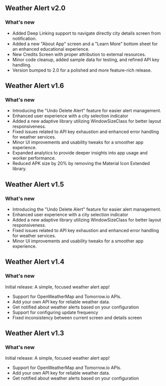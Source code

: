 ## Weather Alert v2.0

### What's new
* Added Deep Linking support to navigate directly city details screen from notification.
* Added a new "About App" screen and a "Learn More" bottom sheet for an enhanced educational experience.
* New Credits Screen with proper attribution to external resources.
* Minor code cleanup, added sample data for testing, and refined API key handling.
* Version bumped to 2.0 for a polished and more feature-rich release.

## Weather Alert v1.6

### What's new
* Introducing the "Undo Delete Alert" feature for easier alert management.
* Enhanced user experience with a city selection indicator
* Added a new adaptive library utilizing WindowSizeClass for better layout responsiveness.
* Fixed issues related to API key exhaustion and enhanced error handling for weather services.
* Minor UI improvements and usability tweaks for a smoother app experience.
* Expanded analytics to provide deeper insights into app usage and worker performance.
* Reduced APK size by 20% by removing the Material Icon Extended library.


## Weather Alert v1.5

### What's new
* Introducing the "Undo Delete Alert" feature for easier alert management.
* Enhanced user experience with a city selection indicator
* Added a new adaptive library utilizing WindowSizeClass for better layout responsiveness.
* Fixed issues related to API key exhaustion and enhanced error handling for weather services.
* Minor UI improvements and usability tweaks for a smoother app experience.

## Weather Alert v1.4

### What's new
Initial release: A simple, focused weather alert app!

* Support for OpenWeatherMap and Tomorrow.io APIs.
* Add your own API key for reliable weather data.
* Get notified about weather alerts based on your configuration
* Support for configuring update frequency
* Fixed inconsistency between current screen and details screen


## Weather Alert v1.3

### What's new
Initial release: A simple, focused weather alert app!

* Support for OpenWeatherMap and Tomorrow.io APIs.
* Add your own API key for reliable weather data.
* Get notified about weather alerts based on your configuration
